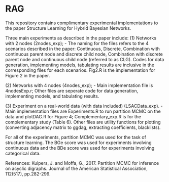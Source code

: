 # RAG

This repository contains complimentary experimental implementations to the paper Structure Learning for Hybrid Bayesian Networks.

Three main experiments as described in the paper include:
(1) Networks with 2 nodes (2nodes_exp);
	- The naming for the files refers to the 4 scenarios described in the paper: Continuous, Discrete, Combination with continuous parent node and discrete child node, Combination with discrete parent node and continuous child node (referred to as CLG). Codes for data generation, implementing models, tabulating results are inclusive in the corresponding files for each scenarios. Fig2.R is the implementation for Figure 2 in the paper.

(2) Networks with 4 nodes (4nodes_exp);
	- Main implementation file is 4nodesExp.r; Other files are seperate code for data generation, implementing models, and tabulating results.

(3) Experiment on a real-world data (with data included) (LSACData_exp).
	- Main implementation files are Experiments.R to run partition MCMC on the data and plotDAG.R for Figure 4; Complementary_exp.R is for the complementary study (Table 6). Other files are utility  functions for plotting (converting adjacency matrix to ggdag, extracting coefficients, blacklists).


For all of the experiments, partition MCMC was used for the task of structure learning. The BGe score was used for experiments involving continuous data and the BDe score was used for experiments involving categorical data.
	


References:
Kuipers, J. and Moffa, G., 2017. Partition MCMC for inference on acyclic digraphs. Journal of the American Statistical Association, 112(517), pp.282-299.
